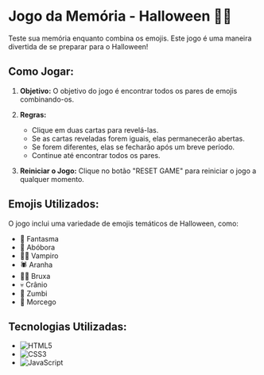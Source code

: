 # Jogo da Memória - Halloween 🎃👻

Teste sua memória enquanto combina os emojis. Este jogo é uma maneira divertida de se preparar para o Halloween!

## Como Jogar:

1. **Objetivo:** O objetivo do jogo é encontrar todos os pares de emojis combinando-os.
2. **Regras:**
   - Clique em duas cartas para revelá-las.
   - Se as cartas reveladas forem iguais, elas permanecerão abertas.
   - Se forem diferentes, elas se fecharão após um breve período.
   - Continue até encontrar todos os pares.

3. **Reiniciar o Jogo:** Clique no botão "RESET GAME" para reiniciar o jogo a qualquer momento.

## Emojis Utilizados:

O jogo inclui uma variedade de emojis temáticos de Halloween, como:

- 👻 Fantasma
- 🎃 Abóbora
- 🧛‍♂️ Vampiro
- 🕷️ Aranha
- 🧙‍♀️ Bruxa
- 💀 Crânio
- 🧟 Zumbi
- 🦇 Morcego

## Tecnologias Utilizadas:

- ![HTML5](https://img.shields.io/badge/HTML5-%23E34F26.svg?style=flat&logo=html5&logoColor=white)
- ![CSS3](https://img.shields.io/badge/CSS3-%231572B6.svg?style=flat&logo=css3&logoColor=white)
- ![JavaScript](https://img.shields.io/badge/JavaScript-%23F7DF1E.svg?style=flat&logo=javascript&logoColor=black)



